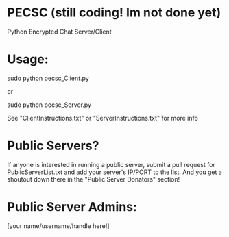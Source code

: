 # PECSC (still coding! Im not done yet)
Python Encrypted Chat Server/Client

# Usage:

sudo python pecsc_Client.py

or

sudo python pecsc_Server.py

See "ClientInstructions.txt" or "ServerInstructions.txt" for more info

# Public Servers?
If anyone is interested in running a public server, submit a pull request for PublicServerList.txt and add your server's IP/PORT to the list. And you get a shoutout down there in the "Public Server Donators" section!

# Public Server Admins:
[your name/username/handle here!]

